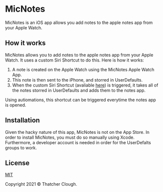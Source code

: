 # MicNotes
MicNotes is an iOS app allows you add notes to the apple notes app from your Apple Watch.

## How it works
MicNotes allows you to add notes to the apple notes app from your Apple Watch. It uses a custom Siri Shortcut to do this. Here is how it works:
1) A note is created on the Apple Watch using the MicNotes Apple Watch App.
2) This note is then sent to the iPhone, and storred in UserDefaults. 
3) When the custom Siri Shortcut (avaliable [here](https://www.icloud.com/shortcuts/6a1b52c859a44647b553412356ec491c)) is triggered, it takes all of the notes storred in UserDefaults and adds them to the notes app. 

Using autiomations, this shortcut can be triggered everytime the notes app is opened. 

## Installation
Given the hacky nature of this app, MicNotes is not on the App Store. In order to install MicNotes, you must do so manually using Xcode. Furthermore, a developer account is needed in order for the UserDefalts groups to work.

## License
[MIT](https://choosealicense.com/licenses/mit/)

Copyright 2021 © Thatcher Clough.
